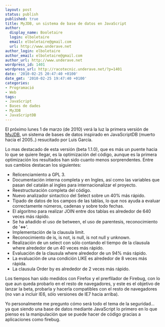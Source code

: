 ```yaml
---
layout: post
status: publish
published: true
title: MyJDB, un sistema de base de datos en JavaScript
author:
  display_name: Booletaire
  login: elboletaire
  email: elboletaire@gmail.com
  url: http://www.underave.net
author_login: elboletaire
author_email: elboletaire@gmail.com
author_url: http://www.underave.net
wordpress_id: 1401
wordpress_url: http://racotecnic.underave.net/?p=1401
date: '2010-02-25 20:47:40 +0100'
date_gmt: '2010-02-25 19:47:40 +0100'
categories:
- Programació
- Web
tags:
- JavaScript
- Bases de dades
- MyJDB
- JavaScriptDB
---
```


El próximo lunes 1 de marzo (de 2010) verá la luz la primera versión de <a title="Web oficial de MyJDB" href="http://www.myjdb.org/" target="_blank">MyJDB</a>, un sistema de bases de datos inspirado en JavaScriptDB (muerto hacia el 2005..) resucitado por Luis García.

Lo mas destacado de esta versión (beta 1.1.0), que es más un puente hacia lo que se quiere llegar, es la optimización del código, aunque es la primera optimización los resultados han sido cuanto menos sorprendentes. Entre sus cambios destacan los siguientes:

<ul>
<li>Relicenciamiento a GPL 3.</li>
<li>Documentación interna completa y en Ingles, así como las variables que pasan del catalán al ingles para internacionalizar el proyecto.</li>
<li>Reestructuración completa del código.</li>
<li>Nuevo analizador sintactico del Select sobre un 40% más rápido.</li>
<li>Tipado de datos de los campos de las tablas, lo que nos ayuda a evaluar correctamente números, cadenas y sobre todo fechas.</li>
<li>El algoritmo para realizar JOIN entre dos tablas es alrededor de 640 veces más rápido.</li>
<li>Se ha añadido el uso de between, el uso de parentesis, reconocimiento de '<=>'.</li>
<li>Implementación de la clausula limit.</li>
<li>Reconocimiento de is, is not, is null, is not null y unknown.</li>
<li>Realización de un select con sólo contando el tiempo de la clausula where alrededor de un 40 veces más rápido.</li>
<li>Evaluación de la clausula where alrededor de un 94% más rápido.</li>
<li>La evaluación de una condición LIKE es alrededor de 8 veces más rápida.</li>
<li>La clausula Order by es alrededor de 2 veces más rápido.</li>
</ul>

Los tiempos han sido medidos con Firefox y el prerfilador de Firebug, con lo que aun queda probarlo en el resto de navegadores, y este es el objetivo de lanzar la beta, probarla y hacerla compatibles con el resto de navegadores (no van a incluir IE6, sólo versiones de IE7 hacia arriba).

Yo personalmente me pregunto cómo será todo el tema de la seguridad... ya que siendo una base de datos mediante JavaScript lo primero en lo que pienso es la manipulación que se puede hacer de código gracias a aplicaciones como firebug.
